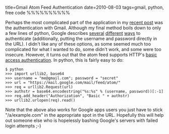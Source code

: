 title=Gmail Atom Feed Authentication
date=2010-08-03
tags=gmail, python, free code
%%%%%%%%%%

Perhaps the most complicated part of the application in my [recent
post][1] was the authentication with Gmail. Although my final method
boils down to only a few lines of python, Google describes
[several][2] [different][3] [ways][4] to authenticate (additionally,
putting the username and password directly in the URL). I didn't like
any of these options, as some seemed much too complicated for what I
wanted to do, some didn't work, and some were too insecure. However,
it turns out that the atom feed supports HTTP's [basic access
authentication][7]. In python, this is fairly easy to do:

    $ python
    >>> import urllib2, base64
    >>> username = "me@gmail.com"; password = "secret"
    >>> url = "https://mail.google.com/mail/feed/atom/"
    >>> req = urllib2.Request(url)
    >>> authstr = base64.encodestring("%s:%s" % (username, password))[:-1]
    >>> req.add_header("Authorization", "Basic " + authstr)
    >>> urllib2.urlopen(req).read()

Note that the above also works for Google apps users you just have to
stick "/a/example.com" in the appropriate spot in the URL. Hopefully
this will help out someone else who is hopelessly bashing Google's
servers with failed login attempts ;-)

 [1]: http://tycho.ws/blog/2010/08/gmail-notify
 [2]: http://code.google.com/apis/accounts/docs/AuthForInstalledApps.html
 [3]: http://code.google.com/apis/accounts/docs/OAuthForInstalledApps.html
 [4]: http://code.google.com/apis/accounts/docs/OpenID.html
 [7]: http://en.wikipedia.org/wiki/Basic_access_authentication#Example
